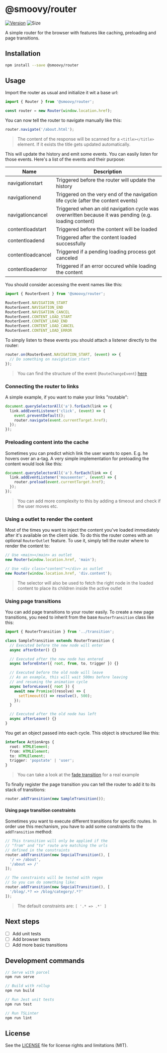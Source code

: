 # @smoovy/router
[![Version](https://flat.badgen.net/npm/v/@smoovy/router)](https://www.npmjs.com/package/@smoovy/router) ![Size](https://flat.badgen.net/bundlephobia/minzip/@smoovy/router)

A simple router for the browser with features like caching, preloading and page transitions.

## Installation
```sh
npm install --save @smoovy/router
```

## Usage
Import the router as usual and initialize it wit a base url:
```js
import { Router } from '@smoovy/router';

const router = new Router(window.location.href);
```

You can now tell the router to navigate manually like this:
```js
router.navigate('/about.html');
```
> The content of the response will be scanned for a `<title></title>` element. If it exists the title gets updated automatically.

This will update the history and emit some events. You can easily listen for those events. Here's a list of the events and their purpose:

| Name              | Description                 |
| ----------------- | --------------------------- |
| navigationstart   | Triggered before the router will update the history |
| navigationend     | Triggered on the very end of the navigation life cycle (after the content events) |
| navigationcancel  | Triggered when an old navigation cycle was overwritten because it was pending (e.g. loading content) |
| contentloadstart  | Triggered before the content will be loaded |
| contentloadend    | Triggered after the content loaded successfully |
| contentloadcancel | Triggered if a pending loading process got canceled  |
| contentloaderror  | Triggered if an error occured while loading the content |

You should consider accessing the event names like this:
```js
import { RouterEvent } from '@smoovy/router';

RouterEvent.NAVIGATION_START
RouterEvent.NAVIGATION_END
RouterEvent.NAVIGATION_CANCEL
RouterEvent.CONTENT_LOAD_START
RouterEvent.CONTENT_LOAD_END
RouterEvent.CONTENT_LOAD_CANCEL
RouterEvent.CONTENT_LOAD_ERROR
```

To simply listen to these events you should attach a listener directly to the router:

```js
router.on(RouterEvent.NAVIGATION_START, (event) => {
  // Do something on navigtation start
});
```
> You can find the structure of the event (`RouteChangeEvent`) [here](./src/router.ts)

### Connecting the router to links
A simple example, if you want to make your links "routable":
```js
document.querySelectorAll('a').forEach(link => {
  link.addEventListener('click', (event) => {
    event.preventDefault();
    router.navigate(event.currentTarget.href);
  });
});
```

### Preloading content into the cache
Sometimes you can predict which link the user wants to open. E.g. he hovers over an a-tag. A very simple implementation for preloading the content would look like this:
```js
document.querySelectorAll('a').forEach(link => {
  link.addEventListener('mouseenter', (event) => {
    router.preload(event.currentTarget.href);
  });
});
```
> You can add more complexity to this by adding a timeout and check if the user moves etc.

### Using a outlet to render the content
Most of the times you want to inject the content you've loaded immediately after it's available on the client side. To do this the router comes with an optional `RouterOutlet` feature. To use it, simply tell the router where to render the content to:

```js
// Use <main></main> as outlet
new Router(window.location.href, 'main');

// Use <div class="content"></div> as outlet
new Router(window.location.href, 'div.content');
```
> The selector will also be used to fetch the right node in the loaded content to place its children inside the active outlet

### Using page transitions
You can add page transitions to your router easily. To create a new page transitions, you need to inherit from the base `RouterTransition` class like this:

```js
import { RouterTransition } from '../transition';

class SampleTransition extends RouterTransition {
  // Executed before the new node will enter
  async afterEnter() {}

  // Executed after the new node has entered
  async beforeEnter({ root, from, to, trigger }) {}

  // Executed before the old node will leave
  // As an example, this will wait 500ms before leaving
  // and resuming the animation cycle
  async beforeLeave({ root }) {
    await new Promise((resolve) => {
      setTimeout(() => resolve(), 500);
    });
  }

  // Executed after the old node has left
  async afterLeave() {}
}
```

You get an object passed into each cycle. This object is structured like this:
```ts
interface ActionArgs {
  root: HTMLElement;
  from: HTMLElement;
  to: HTMLElement;
  trigger: 'popstate' | 'user';
}
```
> You can take a look at the [fade transition](./src/transitions/fade.ts) for a real example

To finally register the page transition you can tell the router to add it to its stack of transitions:
```js
router.addTransition(new SampleTransition());
```

#### Using page transition constraints
Sometimes you want to execute different transitions for specific routes. In order use this mechanism, you have to add some constraints to the `addTransition` method:

```js
// This transition will only be applied if the
// "from" and "to" route are matching the urls
// defined in the constraints
router.addTransition(new SepcialTransition(), [
  '/ => /about',
  '/about => /'
]);

// The constraints will be tested with regex
// So you can do something like:
router.addTransition(new SepcialTransition(), [
  '/blog/.*? => /blog/category/.*?'
]);
```
> The default constraints are: `[ '.* => .*' ]`

## Next steps
- [ ] Add unit tests
- [ ] Add browser tests
- [ ] Add more basic transitions

## Development commands
```js
// Serve with parcel
npm run serve

// Build with rollup
npm run build

// Run Jest unit tests
npm run test

// Run TSLinter
npm run lint
```

## License
See the [LICENSE](../../LICENSE) file for license rights and limitations (MIT).
